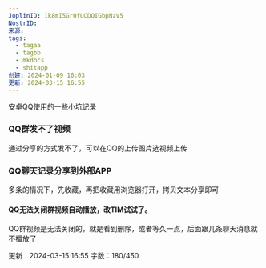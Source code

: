 ```yaml
---
JoplinID: 1k8mI5Gr0fUCDOIGbpNzV5
NostrID: 
来源: 
tags:
  - tagaa
  - tagbb
  - mkdocs
  - shitapp
创建: 2024-01-09 16:03
更新: 2024-03-15 16:55
---
```

安卓QQ使用的一些小坑记录


### QQ群发不了视频
通过分享的方式发不了，可以在QQ的上传图片选视频上传


### QQ聊天记录分享到外部APP

多条的情况下，先收藏，再把收藏用浏览器打开，拷贝文本分享即可

#### QQ无法关闭群视频自动播放，改TIM试试了。
QQ群视频是无法关闭的，就是看到删除，或者等久一点，后面跟几条聊天消息就不播放了



更新：2024-03-15 16:55 字数：180/450
